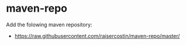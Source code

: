 # maven-repo

Add the folowing maven repository:
- https://raw.githubusercontent.com/raisercostin/maven-repo/master/
